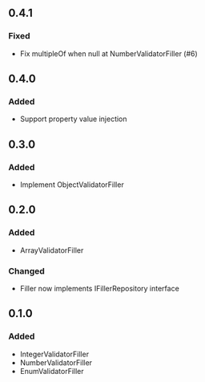 ## 0.4.1
### Fixed
- Fix multipleOf when null at NumberValidatorFiller (#6)

## 0.4.0
### Added
- Support property value injection

## 0.3.0
### Added
- Implement ObjectValidatorFiller

## 0.2.0
### Added
- ArrayValidatorFiller
### Changed
- Filler now implements IFillerRepository interface

## 0.1.0
### Added
- IntegerValidatorFiller
- NumberValidatorFiller
- EnumValidatorFiller